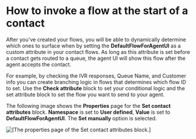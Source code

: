 # How to invoke a flow at the start of a contact<a name="how-to-invoke-a-flow-sg"></a>

After you've created your flows, you will be able to dynamically determine which ones to surface when by setting the **DefaultFlowForAgentUI** as a custom attribute in your contact flows\. As long as this attribute is set before a contact gets routed to a queue, the agent UI will show this flow after the agent accepts the contact\.

For example, by checking the IVR responses, Queue Name, and Customer info you can create branching logic in flows that determines which flow ID to set\. Use the **Check attribute** block to set your conditional logic and the set attribute block to set the flow you want to send to your agent\.

The following image shows the **Properties** page for the **Set contact attributes** block\. **Namespace** is set to **User defined**, **Value** is set to **DefaultFlowForAgentUI**\. The **Set manually** option is selected\.

![\[The properties page of the Set contact attributes block.\]](http://docs.aws.amazon.com/connect/latest/adminguide/images/example-flow-id-sq.png)